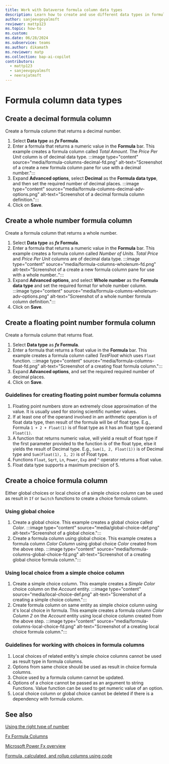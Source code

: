 ```yaml
---
title: Work with Dataverse formula column data types
description: Learn how to create and use different data types in formula columns.
author: sanjeevgoyalmsft
reviewer: mattp123
ms.topic: how-to
ms.custom: 
ms.date: 06/28/2024
ms.subservice: teams
ms.author: dikamath
ms.reviewer: matp
ms.collection: bap-ai-copilot
contributors:
  - mattp123
  - sanjeevgoyalmsft
  - neerajatmsft
---
```

# Formula column data types

## Create a decimal formula column

Create a formula column that returns a decimal number.

1. Select **Data type** as ***fx* Formula**.
1. Enter a formula that returns a numeric value in the **Formula** bar.
   This example creates a formula column called *Total Amount*. The *Price Per Unit* column is of decimal data type.
   :::image type="content" source="media/formula-columns-decimal-fd.png" alt-text="Screenshot of a create a new formula column pane for use with a decimal number.":::
1. Expand **Advanced options**, select **Decimal** as the **Formula data type**, and then set the required number of decimal places.
  :::image type="content" source="media/formula-columns-decimal-adv-options.png" alt-text="Screenshot of a decimal formula column definition.":::
1. Click on **Save**.

## Create a whole number formula column

Create a formula column that returns a whole number.

1. Select **Data type** as ***fx* Formula**.
1. Enter a formula that returns a numeric value in the **Formula** bar.
   This example creates a formula column called *Number of Units*. *Total Price* and *Price Per Unit* columns are of decimal data type.
   :::image type="content" source="media/formula-columns-wholenum-fd.png" alt-text="Screenshot of a create a new formula column pane for use with a whole number..":::
1. Expand **Advanced options**, and select **Whole number** as the **Formula data type** and set the required format for whole number column.
  :::image type="content" source="media/formula-columns-wholenum-adv-options.png" alt-text="Screenshot of a whole number formula column definition.":::
1. Click on **Save**.

## Create a floating point number formula column

Create a formula column that returns float.

1. Select **Data type** as ***fx* Formula**.
1. Enter a formula that returns a float value in the **Formula** bar.
   This example creates a formula column called *TestFloat* which uses ```Float``` function.
   :::image type="content" source="media/formula-columns-float-fd.png" alt-text="Screenshot of a creating float formula column.":::
1. Expand **Advanced options**, and set the required required number of decimal places.
1. Click on **Save**.

### Guidelines for creating floating point number formula columns
1. Floating point numbers store an extremely close approximation of the value. It is usually used for storing scientific number values.
2. If at least one of the operand involved in am arithmetic operation is of float data type, then result of the formula will be of float type. 
   E.g., Formula ```1 + 2 + Float(1)``` is of float type as it has an float type operand ```Float(1)```.
3. A  function that returns numeric value, will yield a result of float type if the first parameter provided to the function is of the float type, else it yields the result of Decimal type.
   E.g., ```Sum(1, 2, Float(1))``` is of Decimal type and ```Sum(Float(1), 1, 2)``` is of Float type.
4. Functions ```Float```, ```Sqrt```, ```Ln```, ```Power```, ```Exp``` and ```^``` operator returns a float value.
5. Float data type supports a maximum precision of 5.

## Create a choice formula column
Either global choices or local choice of a simple choice column can be used as result in ```If``` or ```Switch``` functions to create a choice formula column.

### Using global choice
1. Create a global choice. This example creates a global choice called *Color*.
   :::image type="content" source="media/global-choice-def.png" alt-text="Screenshot of a global choice.":::
2. Create a formula column using global choice. This example creates a formula column *Color Column* using global choice *Color* created from the above step.
   :::image type="content" source="media/formula-columns-global-choice-fd.png" alt-text="Screenshot of a creating global choice formula column.":::

### Using local choice from a simple choice column
1. Create a simple choice column. This example creates a *Simple Color* choice column on the *Account* entity.
   :::image type="content" source="media/local-choice-def.png" alt-text="Screenshot of a creating a simple choice column.":::
2. Create formula column on same entity as simple choice column using it's local choice in formula. This example creates a formula column *Color Column 2* on the *Account* entity using local choice column created from the above step.
   :::image type="content" source="media/formula-columns-local-choice-fd.png" alt-text="Screenshot of a creating local choice formula column.":::

### Guidelines for working with choices in formula columns
1. Local choices of related entity's simple choice columns cannot be used as result type in formula columns.
2. Options from same choice should be used as result in choice formula columns.
3. Choice used by a formula column cannot be updated.
4. Options of a choice cannot be passed as an argument to string Functions. Value function can be used to get numeric value of an option.
5. Local choice column or global choice cannot be deleted if there is a dependency with formula column.

## See also

[Using the right type of number](types-of-fields.md#using-the-right-type-of-number)  <br />

[Fx Formula Columns](formula-columns.md)

[Microsoft Power Fx overview](/power-platform/power-fx/overview)

[Formula, calculated, and rollup columns using code](../../developer/data-platform/calculated-rollup-attributes.md)
